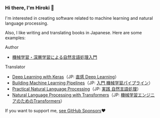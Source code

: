 ### Hi there, I'm Hiroki 👋

I'm interested in creating software related to machine learning and natural language processing.

Also, I like writing and translating books in Japanese. Here are some examples:

Author

- [機械学習・深層学習による自然言語処理入門](https://www.amazon.co.jp/dp/B084WPRT44/)

Translator

- [Deep Learning with Keras](https://www.amazon.com/dp/B06Y2YMRDW/)（JP: [直感 Deep Learning](https://www.amazon.co.jp/dp/4873118263/)）
- [Building Machine Learning Pipelines](https://www.amazon.com/dp/B08CXDBWTX/)（JP: [入門 機械学習パイプライン](https://www.amazon.co.jp/dp/4873119510/)）
- [Practical Natural Language Processing](https://www.amazon.com/dp/1492054054/)（JP: [実践 自然言語処理](https://www.amazon.co.jp/dp/4873119723/)）
- [Natural Language Processing with Transformers](https://www.amazon.com/dp/1098103246/)（JP: [機械学習エンジニアのためのTransformers](https://www.amazon.co.jp/dp/4873119952/)）

If you want to support me, [see GitHub Sponsors](https://github.com/sponsors/Hironsan):heart:

<!--
**Hironsan/Hironsan** is a ✨ _special_ ✨ repository because its `README.md` (this file) appears on your GitHub profile.

Here are some ideas to get you started:

- 🔭 I’m currently working on ...
- 🌱 I’m currently learning ...
- 👯 I’m looking to collaborate on ...
- 🤔 I’m looking for help with ...
- 💬 Ask me about ...
- 📫 How to reach me: ...
- 😄 Pronouns: ...
- ⚡ Fun fact: ...
-->

